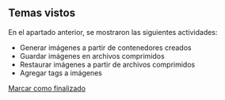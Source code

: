 ## Temas vistos

En el apartado anterior, se mostraron las siguientes actividades:
* Generar imágenes a partir de contenedores creados
* Guardar imágenes en archivos comprimidos
* Restaurar imágenes a partir de archivos comprimidos
* Agregar tags a imágenes


<a onclick="test()" href="https://fx-learning.mgait.services/finish/containers-images" target="_parent" class="btn primary-btn">Marcar como finalizado</a>
